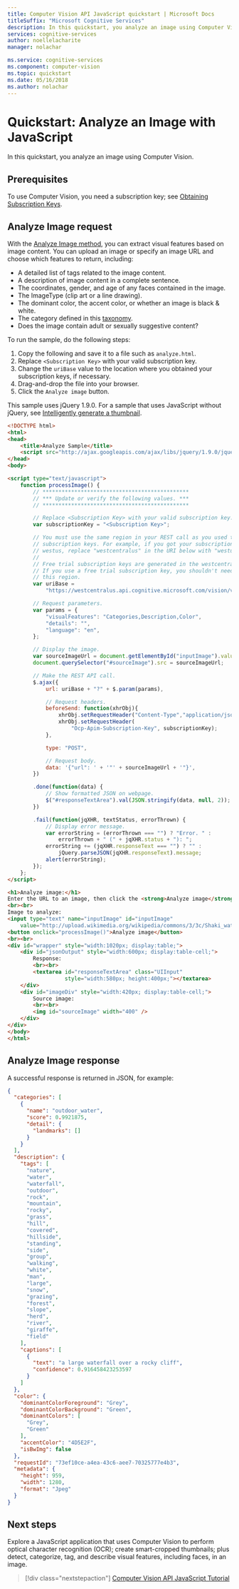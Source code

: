 ```yaml
---
title: Computer Vision API JavaScript quickstart | Microsoft Docs
titleSuffix: "Microsoft Cognitive Services"
description: In this quickstart, you analyze an image using Computer Vision with JavaScript in Cognitive Services.
services: cognitive-services
author: noellelacharite
manager: nolachar

ms.service: cognitive-services
ms.component: computer-vision
ms.topic: quickstart
ms.date: 05/16/2018
ms.author: nolachar
---
```

# Quickstart: Analyze an Image with JavaScript

In this quickstart, you analyze an image using Computer Vision.

## Prerequisites

To use Computer Vision, you need a subscription key; see [Obtaining Subscription Keys](../Vision-API-How-to-Topics/HowToSubscribe.md).

## Analyze Image request

With the [Analyze Image method](https://westus.dev.cognitive.microsoft.com/docs/services/5adf991815e1060e6355ad44/operations/56f91f2e778daf14a499e1fa), you can extract visual features based on image content. You can upload an image or specify an image URL and choose which features to return, including:

* A detailed list of tags related to the image content.
* A description of image content in a complete sentence.
* The coordinates, gender, and age of any faces contained in the image.
* The ImageType (clip art or a line drawing).
* The dominant color, the accent color, or whether an image is black & white.
* The category defined in this [taxonomy](../Category-Taxonomy.md).
* Does the image contain adult or sexually suggestive content?

To run the sample, do the following steps:

1. Copy the following and save it to a file such as `analyze.html`.
1. Replace `<Subscription Key>` with your valid subscription key.
1. Change the `uriBase` value to the location where you obtained your subscription keys, if necessary.
1. Drag-and-drop the file into your browser.
1. Click the `Analyze image` button.

This sample uses jQuery 1.9.0. For a sample that uses JavaScript without jQuery, see [Intelligently generate a thumbnail](javascript-thumb.md).

```html
<!DOCTYPE html>
<html>
<head>
    <title>Analyze Sample</title>
    <script src="http://ajax.googleapis.com/ajax/libs/jquery/1.9.0/jquery.min.js"></script>
</head>
<body>

<script type="text/javascript">
    function processImage() {
        // **********************************************
        // *** Update or verify the following values. ***
        // **********************************************

        // Replace <Subscription Key> with your valid subscription key.
        var subscriptionKey = "<Subscription Key>";

        // You must use the same region in your REST call as you used to get your
        // subscription keys. For example, if you got your subscription keys from
        // westus, replace "westcentralus" in the URI below with "westus".
        //
        // Free trial subscription keys are generated in the westcentralus region.
        // If you use a free trial subscription key, you shouldn't need to change
        // this region.
        var uriBase =
            "https://westcentralus.api.cognitive.microsoft.com/vision/v2.0/analyze";

        // Request parameters.
        var params = {
            "visualFeatures": "Categories,Description,Color",
            "details": "",
            "language": "en",
        };

        // Display the image.
        var sourceImageUrl = document.getElementById("inputImage").value;
        document.querySelector("#sourceImage").src = sourceImageUrl;

        // Make the REST API call.
        $.ajax({
            url: uriBase + "?" + $.param(params),

            // Request headers.
            beforeSend: function(xhrObj){
                xhrObj.setRequestHeader("Content-Type","application/json");
                xhrObj.setRequestHeader(
                    "Ocp-Apim-Subscription-Key", subscriptionKey);
            },

            type: "POST",

            // Request body.
            data: '{"url": ' + '"' + sourceImageUrl + '"}',
        })

        .done(function(data) {
            // Show formatted JSON on webpage.
            $("#responseTextArea").val(JSON.stringify(data, null, 2));
        })

        .fail(function(jqXHR, textStatus, errorThrown) {
            // Display error message.
            var errorString = (errorThrown === "") ? "Error. " :
                errorThrown + " (" + jqXHR.status + "): ";
            errorString += (jqXHR.responseText === "") ? "" :
                jQuery.parseJSON(jqXHR.responseText).message;
            alert(errorString);
        });
    };
</script>

<h1>Analyze image:</h1>
Enter the URL to an image, then click the <strong>Analyze image</strong> button.
<br><br>
Image to analyze:
<input type="text" name="inputImage" id="inputImage"
    value="http://upload.wikimedia.org/wikipedia/commons/3/3c/Shaki_waterfall.jpg" />
<button onclick="processImage()">Analyze image</button>
<br><br>
<div id="wrapper" style="width:1020px; display:table;">
    <div id="jsonOutput" style="width:600px; display:table-cell;">
        Response:
        <br><br>
        <textarea id="responseTextArea" class="UIInput"
                  style="width:580px; height:400px;"></textarea>
    </div>
    <div id="imageDiv" style="width:420px; display:table-cell;">
        Source image:
        <br><br>
        <img id="sourceImage" width="400" />
    </div>
</div>
</body>
</html>
```

## Analyze Image response

A successful response is returned in JSON, for example:

```json
{
  "categories": [
    {
      "name": "outdoor_water",
      "score": 0.9921875,
      "detail": {
        "landmarks": []
      }
    }
  ],
  "description": {
    "tags": [
      "nature",
      "water",
      "waterfall",
      "outdoor",
      "rock",
      "mountain",
      "rocky",
      "grass",
      "hill",
      "covered",
      "hillside",
      "standing",
      "side",
      "group",
      "walking",
      "white",
      "man",
      "large",
      "snow",
      "grazing",
      "forest",
      "slope",
      "herd",
      "river",
      "giraffe",
      "field"
    ],
    "captions": [
      {
        "text": "a large waterfall over a rocky cliff",
        "confidence": 0.916458423253597
      }
    ]
  },
  "color": {
    "dominantColorForeground": "Grey",
    "dominantColorBackground": "Green",
    "dominantColors": [
      "Grey",
      "Green"
    ],
    "accentColor": "4D5E2F",
    "isBwImg": false
  },
  "requestId": "73ef10ce-a4ea-43c6-aee7-70325777e4b3",
  "metadata": {
    "height": 959,
    "width": 1280,
    "format": "Jpeg"
  }
}
```

## Next steps

Explore a JavaScript application that uses Computer Vision to perform optical character recognition (OCR); create smart-cropped thumbnails; plus detect, categorize, tag, and describe visual features, including faces, in an image.

> [!div class="nextstepaction"]
> [Computer Vision API JavaScript Tutorial](../Tutorials/javascript-tutorial.md)
